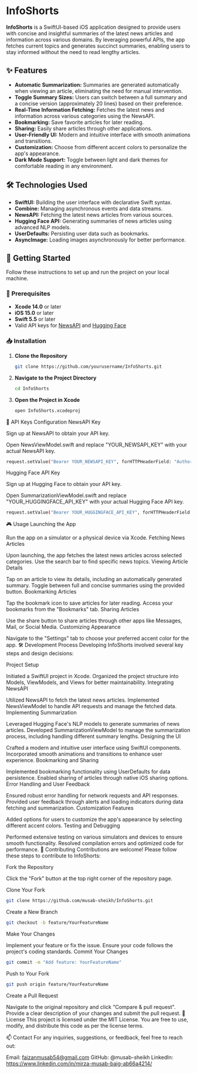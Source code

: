 # InfoShorts


**InfoShorts** is a SwiftUI-based iOS application designed to provide users with concise and insightful summaries of the latest news articles and information across various domains. By leveraging powerful APIs, the app fetches current topics and generates succinct summaries, enabling users to stay informed without the need to read lengthy articles.


## ✨ Features

- **Automatic Summarization:** Summaries are generated automatically when viewing an article, eliminating the need for manual intervention.
- **Toggle Summary Sizes:** Users can switch between a full summary and a concise version (approximately 20 lines) based on their preference.
- **Real-Time Information Fetching:** Fetches the latest news and information across various categories using the NewsAPI.
- **Bookmarking:** Save favorite articles for later reading.
- **Sharing:** Easily share articles through other applications.
- **User-Friendly UI:** Modern and intuitive interface with smooth animations and transitions.
- **Customization:** Choose from different accent colors to personalize the app's appearance.
- **Dark Mode Support:** Toggle between light and dark themes for comfortable reading in any environment.


## 🛠 Technologies Used

- **SwiftUI:** Building the user interface with declarative Swift syntax.
- **Combine:** Managing asynchronous events and data streams.
- **NewsAPI:** Fetching the latest news articles from various sources.
- **Hugging Face API:** Generating summaries of news articles using advanced NLP models.
- **UserDefaults:** Persisting user data such as bookmarks.
- **AsyncImage:** Loading images asynchronously for better performance.

## 🚀 Getting Started

Follow these instructions to set up and run the project on your local machine.

### 📝 Prerequisites

- **Xcode 14.0** or later
- **iOS 15.0** or later
- **Swift 5.5** or later
- Valid API keys for [NewsAPI](https://newsapi.org/) and [Hugging Face](https://huggingface.co/)

### 📥 Installation

1. **Clone the Repository**

   ```bash
   git clone https://github.com/yourusername/InfoShorts.git
2. **Navigate to the Project  Directory**
   ```bash
   cd InfoShorts
3. **Open the Project in Xcode**
   ```bash
   open InfoShorts.xcodeproj
🔑 API Keys Configuration
NewsAPI Key

Sign up at NewsAPI to obtain your API key.

Open NewsViewModel.swift and replace "YOUR_NEWSAPI_KEY" with your actual NewsAPI key.
```bash
request.setValue("Bearer YOUR_NEWSAPI_KEY", forHTTPHeaderField: "Authorization")
```
Hugging Face API Key

Sign up at Hugging Face to obtain your API key.

Open SummarizationViewModel.swift and replace "YOUR_HUGGINGFACE_API_KEY" with your actual Hugging Face API key.

```bash
request.setValue("Bearer YOUR_HUGGINGFACE_API_KEY", forHTTPHeaderField: "Authorization")
```
🎮 Usage
Launching the App

Run the app on a simulator or a physical device via Xcode.
Fetching News Articles

Upon launching, the app fetches the latest news articles across selected categories.
Use the search bar to find specific news topics.
Viewing Article Details

Tap on an article to view its details, including an automatically generated summary.
Toggle between full and concise summaries using the provided button.
Bookmarking Articles

Tap the bookmark icon to save articles for later reading.
Access your bookmarks from the "Bookmarks" tab.
Sharing Articles

Use the share button to share articles through other apps like Messages, Mail, or Social Media.
Customizing Appearance

Navigate to the "Settings" tab to choose your preferred accent color for the app.
🛠 Development Process
Developing InfoShorts involved several key steps and design decisions:

Project Setup

Initiated a SwiftUI project in Xcode.
Organized the project structure into Models, ViewModels, and Views for better maintainability.
Integrating NewsAPI

Utilized NewsAPI to fetch the latest news articles.
Implemented NewsViewModel to handle API requests and manage the fetched data.
Implementing Summarization

Leveraged Hugging Face's NLP models to generate summaries of news articles.
Developed SummarizationViewModel to manage the summarization process, including handling different summary lengths.
Designing the UI

Crafted a modern and intuitive user interface using SwiftUI components.
Incorporated smooth animations and transitions to enhance user experience.
Bookmarking and Sharing

Implemented bookmarking functionality using UserDefaults for data persistence.
Enabled sharing of articles through native iOS sharing options.
Error Handling and User Feedback

Ensured robust error handling for network requests and API responses.
Provided user feedback through alerts and loading indicators during data fetching and summarization.
Customization Features

Added options for users to customize the app's appearance by selecting different accent colors.
Testing and Debugging

Performed extensive testing on various simulators and devices to ensure smooth functionality.
Resolved compilation errors and optimized code for performance.
🤝 Contributing
Contributions are welcome! Please follow these steps to contribute to InfoShorts:

Fork the Repository

Click the "Fork" button at the top right corner of the repository page.

Clone Your Fork

```bash
git clone https://github.com/musab-sheikh/InfoShorts.git
```
Create a New Branch

```bash
git checkout -b feature/YourFeatureName
```
Make Your Changes

Implement your feature or fix the issue.
Ensure your code follows the project's coding standards.
Commit Your Changes

```bash
git commit -m "Add feature: YourFeatureName"
```
Push to Your Fork

```bash
git push origin feature/YourFeatureName
```
Create a Pull Request

Navigate to the original repository and click "Compare & pull request".
Provide a clear description of your changes and submit the pull request.
📝 License
This project is licensed under the MIT License. You are free to use, modify, and distribute this code as per the license terms.

📫 Contact
For any inquiries, suggestions, or feedback, feel free to reach out:

Email: faizanmusab54@gmail.com
GitHub: @musab-sheikh
LinkedIn: https://www.linkedin.com/in/mirza-musab-baig-ab66a4214/
